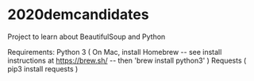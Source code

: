 # 2020demcandidates
 Project to learn about BeautifulSoup and Python

Requirements:
Python 3 ( On Mac, install Homebrew -- see install instructions at https://brew.sh/ -- then 'brew install python3' )
Requests ( pip3 install requests )
